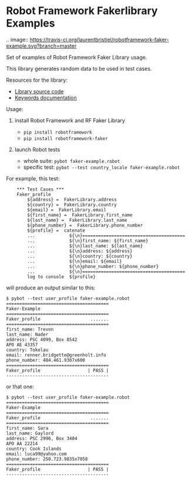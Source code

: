 # Robot Framework Fakerlibrary Examples

.. image:: https://travis-ci.org/laurentbristiel/robotframework-faker-example.svg?branch=master

Set of examples of Robot Framework Faker Library usage.

This library generates random data to be used in test cases.

Resources for the library:
- [Library source code](https://github.com/guykisel/robotframework-faker)
- [Keywords documentation](https://guykisel.github.io/robotframework-faker/)

Usage:

1. install Robot Framework and RF Faker Library
    - `pip install robotframework`
    - `pip install robotframework-faker`

2. launch Robot tests
    - whole suite: `pybot faker-example.robot`
    - specific test: `pybot --test country_locale faker-example.robot`
    

For example, this test:

```
    *** Test Cases ***
    Faker_profile
        ${address} =  FakerLibrary.address
        ${country} =  FakerLibrary.country
        ${email} =  FakerLibrary.email
        ${first_name} =  FakerLibrary.first_name
        ${last_name} =  FakerLibrary.last_name
        ${phone_number} =  FakerLibrary.phone_number
        ${profile} =  catenate
        ...             ${\n}=======================================
        ...             ${\n}first_name: ${first_name}
        ...             ${\n}last_name: ${last_name}
        ...             ${\n}address: ${address}
        ...             ${\n}country: ${country}
        ...             ${\n}email: ${email}
        ...             ${\n}phone_number: ${phone_number}
        ...             ${\n}=======================================
        log to console  ${profile}
```
will produce an output similar to this:

```
$ pybot --test user_profile faker-example.robot
=======================================
Faker-Example
=======================================
Faker_profile                   .......
=======================================
first_name: Trevon
last_name: Nader
address: PSC 4099, Box 8542
APO AE 43357
country: Tokelau
email: renner.bridgette@greenholt.info
phone_number: 484.461.9307x600
=======================================
Faker_profile                  | PASS |
---------------------------------------
```
or that one:
```
$ pybot --test user_profile faker-example.robot
=======================================
Faker-Example
=======================================
Faker_profile                   .......
=======================================
first_name: Sara
last_name: Gaylord
address: PSC 2996, Box 3404
APO AA 22214
country: Cook Islands
email: luca99@yahoo.com
phone_number: 250.723.9835x7058
=======================================
Faker_profile                  | PASS |
---------------------------------------
```